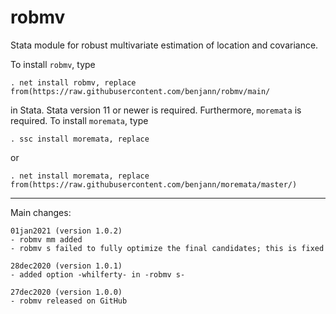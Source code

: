 # robmv
Stata module for robust multivariate estimation of location and covariance.

To install `robmv`, type

    . net install robmv, replace from(https://raw.githubusercontent.com/benjann/robmv/main/

in Stata. Stata version 11 or newer is required. Furthermore, `moremata` is 
required. To install `moremata`, type

    . ssc install moremata, replace

or

    . net install moremata, replace from(https://raw.githubusercontent.com/benjann/moremata/master/)


---

Main changes:

    01jan2021 (version 1.0.2)
    - robmv mm added
    - robmv s failed to fully optimize the final candidates; this is fixed

    28dec2020 (version 1.0.1)
    - added option -whilferty- in -robmv s-

    27dec2020 (version 1.0.0)
    - robmv released on GitHub
